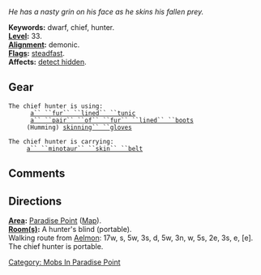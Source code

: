 *He has a nasty grin on his face as he skins his fallen prey.*

**Keywords:** dwarf, chief, hunter.  
**[Level](Level.md "wikilink"):** 33.  
**[Alignment](Alignment.md "wikilink"):** demonic.  
**[Flags](:Category:_Mob_Types.md "wikilink"):**
[steadfast](Sentinel_Mobs.md "wikilink").  
**Affects:** [detect hidden](Detect_Hidden.md "wikilink").  

## Gear

`The chief hunter is using:`  
<worn on body>`      `[`a`` ``fur`` ``lined`` ``tunic`](Fur_Lined_Tunic.md "wikilink")  
<worn on feet>`      `[`a`` ``pair`` ``of`` ``fur`` ``lined`` ``boots`](Pair_Of_Fur_Lined_Boots.md "wikilink")  
<worn on hands>`     (Humming) `[`skinning`` ``gloves`](Skinning_Gloves.md "wikilink")

`The chief hunter is carrying:`  
`     `[`a`` ``minotaur`` ``skin`` ``belt`](Minotaur_Skin_Belt.md "wikilink")

## Comments

## Directions

**[Area](:Category:_Areas.md "wikilink"):** [Paradise
Point](:Category:_Paradise_Point.md "wikilink")
([Map](Paradise_Point_Map.md "wikilink")).  
**[Room(s)](:Category:_Rooms.md "wikilink"):** A hunter's blind
(portable).  
Walking route from [Aelmon](Aelmon.md "wikilink"): 17w, s, 5w, 3s, d,
5w, 3n, w, 5s, 2e, 3s, e, \[e\].  
The chief hunter is portable.  

[Category: Mobs In Paradise
Point](Category:_Mobs_In_Paradise_Point "wikilink")
